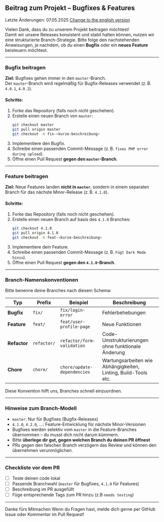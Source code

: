 ## Beitrag zum Projekt – Bugfixes & Features
Letzte Änderungen: 07.05.2025
[Change to the english version](Contribution_en.md)

Vielen Dank, dass du zu unserem Projekt beitragen möchtest!  
Damit wir unsere Releases konsistent und stabil halten können, nutzen wir eine strukturierte Branch-Strategie. Bitte folge den nachstehenden Anweisungen, je nachdem, ob du einen **Bugfix** oder ein **neues Feature** beisteuern möchtest.

---

### Bugfix beitragen

**Ziel:** Bugfixes gehen immer in den `master`-Branch.  
Der `master`-Branch wird regelmäßig für Bugfix-Releases verwendet (z. B. `4.0.1`, `4.0.2`).

#### Schritte:

1. Forke das Repository (falls noch nicht geschehen).
2. Erstelle einen neuen Branch von `master`:
   ```bash
   git checkout master
   git pull origin master
   git checkout -b fix-<kurze-beschreibung>
   ```
3. Implementiere den Bugfix.
4. Schreibe einen passenden Commit-Message (z. B. `fixes PHP error during upload`).
5. Öffne einen Pull Request **gegen den `master`-Branch**.

---

### Feature beitragen

**Ziel:** Neue Features landen **nicht in `master`**, sondern in einem separaten Branch für das nächste Minor-Release (z. B. `4.1.0`).

#### Schritte:

1. Forke das Repository (falls noch nicht geschehen).
2. Erstelle einen neuen Branch auf basis des `4.1.0` Branches:
   ```bash
   git checkout 4.1.0
   git pull origin 4.1.0
   git checkout -b feat-<kurze-beschreibung>
   ```
3. Implementiere dein Feature.
4. Schreibe einen passenden Commit-Message (z. B. `Fügt Dark Mode hinzu`).
5. Öffne einen Pull Request **gegen den `4.1.0`-Branch**.

---

### Branch-Namenskonventionen

Bitte benenne deine Branches nach diesem Schema:

| Typ       | Prefix       | Beispiel                    | Beschreibung |
|-----------|--------------|-----------------------------|--------------|
| **Bugfix**   | `fix/`       | `fix/login-error`           | Fehlerbehebungen|
| **Feature**  | `feat/`      | `feat/user-profile-page`    | Neue Funktionen |
| **Refactor** | `refactor/`  | `refactor/form-validation`  | Code-Umstrukturierungen ohne funktionale Änderung |
| **Chore**    | `chore/`     | `chore/update-dependencies` | Wartungsarbeiten wie Abhängigkeiten, Linting, Build-Tools etc. |

Diese Konvention hilft uns, Branches schnell einzuordnen.

---

### Hinweise zum Branch-Modell

- `master`: Nur für Bugfixes (Bugfix-Releases)
- `4.1.0`, `4.2.0`, ...: Feature-Entwicklung für nächste Minor-Versionen
- Bugfixes werden selektiv vom `master` in die Feature-Branches übernommen – du musst dich nicht darum kümmern.
- Bitte **überlege dir gut, gegen welchen Branch du deinen PR öffnest**
- PRs gegen den falschen Branch verzögern das Review und können den übernehmen verunmöglichen.

---

### Checkliste vor dem PR

- [ ] Teste deinen code lokal
- [ ] Passende Branchwahl (`master` für Bugfixes, `4.1.0` für Features)
- [ ] Beschreibung im PR ausgefüllt
- [ ] Füge entsprechende Tags zum PR hinzu (z.B `needs testing`)

---

Danke fürs Mitmachen
Wenn du Fragen hast, melde dich gerne per GitHub Issue oder Kommentar im Pull Request!
